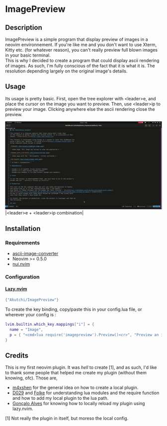 # ImagePreview

## Description

ImagePreview is a simple program that display preview of images in a neovim environnement.
If you're like me and you don't want to use Xterm, Kitty etc. (for whatever reason), you
can't really preview full blown images in your basic terminal.\
This is why I decided to create a program that could display ascii rendering of images.
As such, I'm fully conscious of the fact that it is what it is. The resolution depending
largely on the original image's details.

## Usage

Its usage is pretty basic. First, open the tree explorer with \<leader>e, and place the cursor on
the image you want to preview. Then, use \<leader>ip to preview your image. Clicking anywhere else
the ascii rendering close the preview.

![gif](./doc/visual.gif)
|\<leader>e + \<leader>ip combination|

## Installation

### Requirements

- [ascii-image-converter](https://github.com/TheZoraiz/ascii-image-converter)
- Neovim >= 0.5.0
- [nui.nvim](https://github.com/MunifTanjim/nui.nvim)

### Configuration

#### [Lazy.nvim](https://github.com/folke/lazy.nvim)

```lua
{"Akutchi/ImagePreview"}
```
To create the key binding, copy/paste this in your config.lua file, or wherever your config is :
```lua
lvim.builtin.which_key.mappings["i"] = {
  name = "Image",
  p = { "<cmd>lua require('imagepreview').Preview()<cr>", "Preview an image" }
}
```

## Credits

This is my first neovim plugin. It was _hell_ to create [1], and as such, I'd like to thank some people
that helped me create my plugin (without them knowing, ofc). Those are,
- [m4xshen](https://m4xshen.dev/posts/develop-a-neovim-plugin-in-lua) for the general idea on how to create a 
local plugin.
- [D029](https://vi.stackexchange.com/a/46098) and
[Folke](https://www.reddit.com/r/neovim/comments/13rshwo/cant_get_lazynvim_to_load_local_dev_plugins_for/)
for understanding lua modules and the require function and how to add my local plugin to the lua path.
- [Gonçalo Alves](https://dev.to/iamgoncaloalves/how-i-developed-my-first-neovim-plugin-a-step-by-step-guide-1lcb)
for knowing how to locally reload my plugin using lazy.nvim.

[1] Not really the plugin in itself, but moreso the local config.
